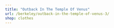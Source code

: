 ```yaml
---
title: "Outback In The Temple Of Venus"
url: /berkeley/outback-in-the-temple-of-venus-3/
shop: clothes
---
```

